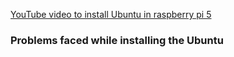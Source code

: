 [YouTube video to install Ubuntu in raspberry pi 5](https://www.youtube.com/watch?v=5CBYGz_mO9U)


### Problems faced while installing the Ubuntu



